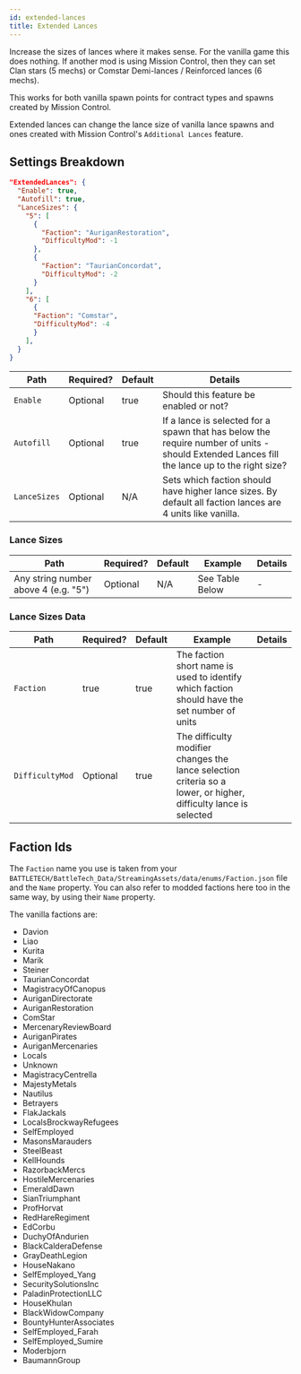 ```yaml
---
id: extended-lances
title: Extended Lances
---
```


Increase the sizes of lances where it makes sense. For the vanilla game this does nothing. If another mod is using Mission Control, then they can set Clan stars (5 mechs) or Comstar Demi-lances / Reinforced lances (6 mechs).

This works for both vanilla spawn points for contract types and spawns created by Mission Control.

Extended lances can change the lance size of vanilla lance spawns and ones created with Mission Control's `Additional Lances` feature.

## Settings Breakdown

```json
"ExtendedLances": {
  "Enable": true,
  "Autofill": true,
  "LanceSizes": {
    "5": [
      {
        "Faction": "AuriganRestoration",
        "DifficultyMod": -1
      },
      {
        "Faction": "TaurianConcordat",
        "DifficultyMod": -2
      }
    ],
    "6": [
      {
      "Faction": "Comstar",
      "DifficultyMod": -4
      }
    ],
  }
}
```

| Path         | Required? | Default | Details                                                                                                                                     |
| ------------ | --------- | ------- | ------------------------------------------------------------------------------------------------------------------------------------------- |
| `Enable`     | Optional  | true    | Should this feature be enabled or not?                                                                                                      |
| `Autofill`   | Optional  | true    | If a lance is selected for a spawn that has below the require number of units - should Extended Lances fill the lance up to the right size? |
| `LanceSizes` | Optional  | N/A     | Sets which faction should have higher lance sizes. By default all faction lances are 4 units like vanilla.                                  |

### Lance Sizes

| Path                                 | Required? | Default | Example         | Details |
| ------------------------------------ | --------- | ------- | --------------- | ------- |
| Any string number above 4 (e.g. "5") | Optional  | N/A     | See Table Below | -       |

### Lance Sizes Data

| Path            | Required? | Default | Example                                                                                                          | Details |
| --------------- | --------- | ------- | ---------------------------------------------------------------------------------------------------------------- | ------- |
| `Faction`       | true      | true    | The faction short name is used to identify which faction should have the set number of units                     |
| `DifficultyMod` | Optional  | true    | The difficulty modifier changes the lance selection criteria so a lower, or higher, difficulty lance is selected |

## Faction Ids

The `Faction` name you use is taken from your `BATTLETECH/BattleTech_Data/StreamingAssets/data/enums/Faction.json` file and the `Name` property. You can also refer to modded factions here too in the same way, by using their `Name` property.

The vanilla factions are:

- Davion
- Liao
- Kurita
- Marik
- Steiner
- TaurianConcordat
- MagistracyOfCanopus
- AuriganDirectorate
- AuriganRestoration
- ComStar
- MercenaryReviewBoard
- AuriganPirates
- AuriganMercenaries
- Locals
- Unknown
- MagistracyCentrella
- MajestyMetals
- Nautilus
- Betrayers
- FlakJackals
- LocalsBrockwayRefugees
- SelfEmployed
- MasonsMarauders
- SteelBeast
- KellHounds
- RazorbackMercs
- HostileMercenaries
- EmeraldDawn
- SianTriumphant
- ProfHorvat
- RedHareRegiment
- EdCorbu
- DuchyOfAndurien
- BlackCalderaDefense
- GrayDeathLegion
- HouseNakano
- SelfEmployed_Yang
- SecuritySolutionsInc
- PaladinProtectionLLC
- HouseKhulan
- BlackWidowCompany
- BountyHunterAssociates
- SelfEmployed_Farah
- SelfEmployed_Sumire
- Moderbjorn
- BaumannGroup
